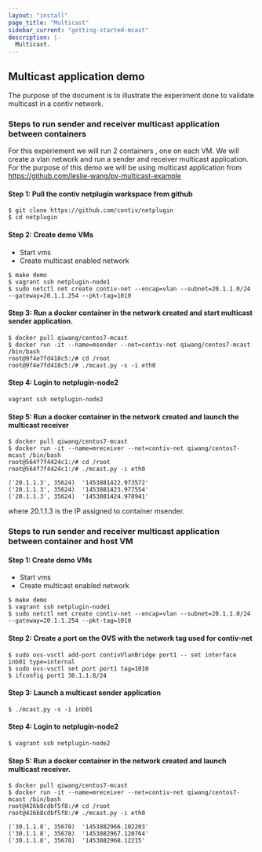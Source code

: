 ```yaml
---
layout: "install"
page_title: "Multicast"
sidebar_current: "getting-started-mcast"
description: |-
  Multicast.
---
```


## Multicast application demo
The purpose of the document is to illustrate the experiment done to validate
multicast in a contiv network.

### Steps to run sender and receiver multicast application between containers
For this experiement we will run 2 containers , one on each VM. We will create a vlan network
and run a sender and receiver multicast application. For the purpose of this demo we will be using
multicast application from https://github.com/leslie-wang/py-multicast-example

#### Step 1: Pull the contiv netplugin workspace from github
```
$ git clone https://github.com/contiv/netplugin
$ cd netplugin
```

#### Step 2: Create demo VMs
- Start vms
- Create multicast enabled network

```
$ make demo
$ vagrant ssh netplugin-node1
$ sudo netctl net create contiv-net --encap=vlan --subnet=20.1.1.0/24 --gateway=20.1.1.254 --pkt-tag=1010
```

#### Step 3: Run a docker container in the network created and start multicast sender application.
```
$ docker pull qiwang/centos7-mcast
$ docker run -it --name=msender --net=contiv-net qiwang/centos7-mcast /bin/bash
root@9f4e7fd418c5:/# cd /root
root@9f4e7fd418c5:/# ./mcast.py -s -i eth0
```

#### Step 4: Login to netplugin-node2
`vagrant ssh netplugin-node2`


#### Step 5: Run a docker container in the network created and launch the multicast receiver
```
$ docker pull qiwang/centos7-mcast
$ docker run -it --name=mreceiver --net=contiv-net qiwang/centos7-mcast /bin/bash
root@564f7f4424c1:/# cd /root
root@564f7f4424c1:/# ./mcast.py -i eth0

('20.1.1.3', 35624)  '1453881422.973572'
('20.1.1.3', 35624)  '1453881423.977554'
('20.1.1.3', 35624)  '1453881424.978941'
```

where 20.1.1.3 is the IP assigned to container msender.


### Steps to run sender and receiver multicast application between container and host VM

#### Step 1: Create demo VMs
- Start vms
- Create multicast enabled network

```
$ make demo
$ vagrant ssh netplugin-node1
$ sudo netctl net create contiv-net --encap=vlan --subnet=20.1.1.0/24 --gateway=20.1.1.254 --pkt-tag=1010
```

#### Step 2: Create a port on the OVS with the network tag used for contiv-net
```
$ sudo ovs-vsctl add-port contivVlanBridge port1 -- set interface inb01 type=internal
$ sudo ovs-vsctl set port port1 tag=1010
$ ifconfig port1 30.1.1.8/24
```

#### Step 3: Launch a multicast sender application
`$ ./mcast.py -s -i inb01`

#### Step 4: Login to netplugin-node2
`$ vagrant ssh netplugin-node2`

#### Step 5: Run a docker container in the network created and launch multicast receiver.
```
$ docker pull qiwang/centos7-mcast
$ docker run -it --name=mreceiver --net=contiv-net qiwang/centos7-mcast /bin/bash
root@426b8cdbf5f8:/# cd /root
root@426b8cdbf5f8:/# ./mcast.py -i eth0

('30.1.1.8', 35678)  '1453882966.102203'
('30.1.1.8', 35678)  '1453882967.120764'
('30.1.1.8', 35678)  '1453882968.12215'
```
